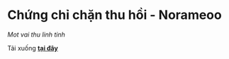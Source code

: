 # Chứng chỉ chặn thu hồi - Norameoo
_Mot vai thu linh tinh_

Tải xuống **[tại đây](https://install.appcenter.ms/users/norameoo/apps/maps12-aov/distribution_groups/member)**